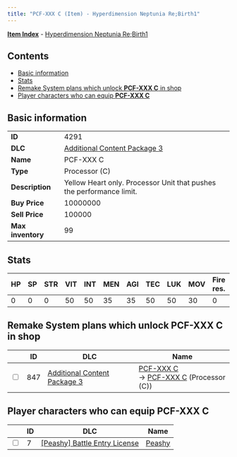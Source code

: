 ```yaml
---
title: "PCF-XXX C (Item) - Hyperdimension Neptunia Re;Birth1"
---
```


[**Item Index**](/neptunia/rb1/item/index.html) - [Hyperdimension Neptunia Re;Birth1](/neptunia/rb1)

## Contents

- [Basic information](#basic-information)
- [Stats](#stats)
- [Remake System plans which unlock **PCF-XXX C** in shop](#remake-system-plans-which-unlock-pcf-xxx-c-in-shop)
- [Player characters who can equip **PCF-XXX C**](#player-characters-who-can-equip-pcf-xxx-c)

## Basic information

|   |   |
| -- | -- |
| **ID** | 4291 |
| **DLC** | [Additional Content Package 3](/neptunia/rb1/dlc/12-pack3.html) |
| **Name** | PCF-XXX C |
| **Type** | Processor (C) |
| **Description** | Yellow Heart only. Processor Unit that pushes the performance limit. |
| **Buy Price** | 10000000 |
| **Sell Price** | 100000 |
| **Max inventory** | 99 |

## Stats

| HP | SP | STR | VIT | INT | MEN | AGI | TEC | LUK | MOV | Fire res. | Ice res. | Wind res. | Lightning res. |
| -- | -- | --- | --- | --- | --- | --- | --- | --- | --- | --------- | -------- | --------- | -------------- |
| 0 | 0 | 0 | 50 | 50 | 35 | 35 | 50 | 50 | 30 | 0 | 0 | 0 | 0 |

## Remake System plans which unlock **PCF-XXX C** in shop

|    | ID | DLC | Name |
| -- | -- | --- | ---- |
| <input type="checkbox" id="rb1-remake-12-847" class="trackbox" /> | 847 | [Additional Content Package 3](/neptunia/rb1/dlc/12-pack3.html) | [PCF-XXX C](/neptunia/rb1/remake/12-847-pcf-xxx-c.html)<br />→ [PCF-XXX C](/neptunia/rb1/item/12-4291-pcf-xxx-c.html) (Processor (C)) |

## Player characters who can equip **PCF-XXX C**

|    | ID | DLC | Name |
| -- | -- | --- | ---- |
| <input type="checkbox" id="rb1-player-8-7" class="trackbox" /> | 7 | [[Peashy] Battle Entry License](/neptunia/rb1/dlc/8-peashy.html) | [Peashy](/neptunia/rb1/player/8-7-peashy.html) |